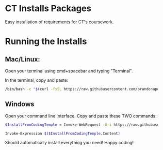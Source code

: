 # CT Installs Packages

Easy installation of requirements for CT's coursework.

# Running the Installs 
## Mac/Linux:
Open your terminal using cmd+spacebar and typing "Terminal". 

In the terminal, copy and paste:
```bash 
/bin/bash -c "$(curl -fsSL https://raw.githubusercontent.com/brandonapol/ct-installs-scripts/master/mac.sh)"
```

## Windows 
Open your command line interface. Copy and paste these TWO commands:
```bash 
$InstallFromCodingTemple = Invoke-WebRequest -Uri https://raw.githubusercontent.com/brandonapol/ct-installs-scripts/master/windows.ps1 -UseBasicParsing

Invoke-Expression $($InstallFromCodingTemple.Content)
```

Should automatically install everything you need! Happy coding!
    